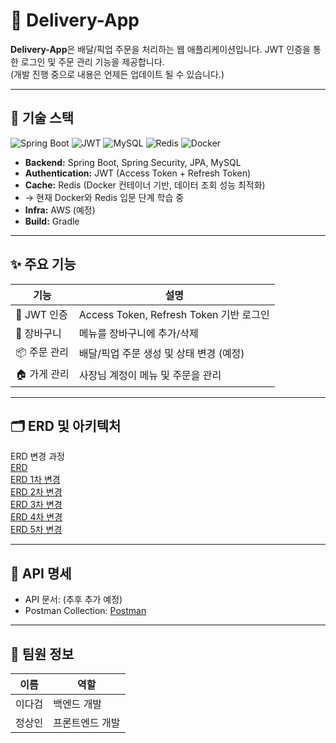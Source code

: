 # 🚀 Delivery-App

**Delivery-App**은 배달/픽업 주문을 처리하는 웹 애플리케이션입니다. JWT 인증을 통한 로그인 및 주문 관리 기능을 제공합니다.\
(개발 진행 중으로 내용은 언제든 업데이트 될 수 있습니다.)

---

## 📌 기술 스택

![Spring Boot](https://img.shields.io/badge/Spring%20Boot-3.4.3-green?logo=spring)
![JWT](https://img.shields.io/badge/JWT-Authentication-orange)
![MySQL](https://img.shields.io/badge/MySQL-8.0.36-blue?logo=mysql)
![Redis](https://img.shields.io/badge/Redis-7.4.2-red?logo=redis)
![Docker](https://img.shields.io/badge/Docker-Containerization-blue?logo=docker)

- **Backend:** Spring Boot, Spring Security, JPA, MySQL  
- **Authentication:** JWT (Access Token + Refresh Token)
- **Cache:** Redis (Docker 컨테이너 기반, 데이터 조회 성능 최적화)
- → 현재 Docker와 Redis 입문 단계 학습 중  
- **Infra:** AWS (예정)  
- **Build:** Gradle  

---

## ✨ 주요 기능

| 기능 | 설명 |
|------|------|
| 🔐 JWT 인증 | Access Token, Refresh Token 기반 로그인 |
| 🛒 장바구니 | 메뉴를 장바구니에 추가/삭제 |
| 📦 주문 관리 | 배달/픽업 주문 생성 및 상태 변경 (예정) |
| 🏠 가게 관리 | 사장님 계정이 메뉴 및 주문을 관리 |

---

## 🗂 ERD 및 아키텍처

ERD 변경 과정\
[ERD](https://drive.google.com/file/d/1NwxAfwWm77QdKvtVt4K1UndHKuJ1FdgL/view?usp=sharing)\
[ERD 1차 변경](https://drive.google.com/file/d/1xJN1zos4hOb2IoZAH681U0JbehwFDfNI/view?usp=sharing)\
[ERD 2차 변경](https://drive.google.com/file/d/1uE4hROb0lU1AZjo-qNGRsaL5nsAWcUHs/view?usp=sharing)\
[ERD 3차 변경](https://drive.google.com/file/d/11MP8k2anu-_WZYavYzYC1PNzRgoMvrgH/view?usp=sharing)\
[ERD 4차 변경](https://drive.google.com/file/d/1y74OE9vOHWuTnC3YISA0UDA689GYEMq1/view?usp=sharing)\
[ERD 5차 변경](https://drive.google.com/file/d/1vfxFoXPVWFIdTNrlR8xAwDWAfgnOgbB3/view?usp=sharing)


---

## 📑 API 명세

- API 문서: (추후 추가 예정)
- Postman Collection: [Postman](https://www.postman.com/flight-pilot-69639445/workspace/delivery-test/collection/33603196-30098c20-c4ae-4137-b2ab-eaa5ed66cc45?action=share&creator=33603196)

---

## 👥 팀원 정보

| 이름 | 역할 |
|------|------|
| 이다검 | 백엔드 개발 |
| 정상인 | 프론트엔드 개발 |
